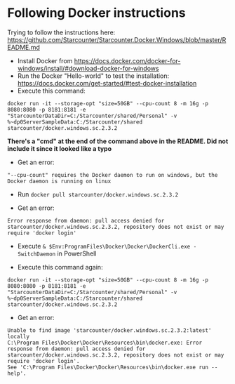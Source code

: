 # Following Docker instructions

Trying to follow the instructions here: https://github.com/Starcounter/Starcounter.Docker.Windows/blob/master/README.md

* Install Docker from https://docs.docker.com/docker-for-windows/install/#download-docker-for-windows
* Run the Docker "Hello-world" to test the installation: https://docs.docker.com/get-started/#test-docker-installation
* Execute this command:

```
docker run -it --storage-opt "size=50GB" --cpu-count 8 -m 16g -p 8080:8080 -p 8181:8181 -e "StarcounterDataDir=C:/Starcounter/shared/Personal" -v %~dp0ServerSampleData:C:/Starcounter/shared starcounter/docker.windows.sc.2.3.2
```

**There's a "cmd" at the end of the command above in the README. Did not include it since it looked like a typo** 

* Get an error:

```
"--cpu-count" requires the Docker daemon to run on windows, but the Docker daemon is running on linux
```

* Run `docker pull starcounter/docker.windows.sc.2.3.2`

* Get an error:

```
Error response from daemon: pull access denied for starcounter/docker.windows.sc.2.3.2, repository does not exist or may require 'docker login'
```

* Execute `& $Env:ProgramFiles\Docker\Docker\DockerCli.exe -SwitchDaemon` in PowerShell

* Execute this command again:

```
docker run -it --storage-opt "size=50GB" --cpu-count 8 -m 16g -p 8080:8080 -p 8181:8181 -e "StarcounterDataDir=C:/Starcounter/shared/Personal" -v %~dp0ServerSampleData:C:/Starcounter/shared starcounter/docker.windows.sc.2.3.2
```

* Get an error:

```
Unable to find image 'starcounter/docker.windows.sc.2.3.2:latest' locally
C:\Program Files\Docker\Docker\Resources\bin\docker.exe: Error response from daemon: pull access denied for starcounter/docker.windows.sc.2.3.2, repository does not exist or may require 'docker login'.
See 'C:\Program Files\Docker\Docker\Resources\bin\docker.exe run --help'.
```
